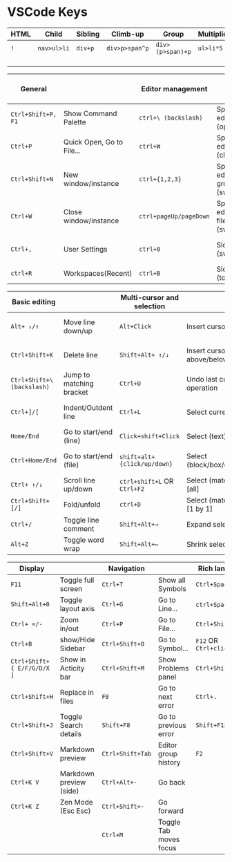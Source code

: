 # VSCode Keys

| HTML | Child       | Sibling | Climb-up       | Group            | Multiplication | Numbering (`$`)         | Attributes       | Text        | Id , Class    |
| ---- | ----------- | ------- | -------------- | ---------------- | -------------- | ----------------------- | ---------------- | ----------- | ------------- |
| `!`  | `nav>ul>li` | `div+p` | `div>p>span^p` | `div>(p>span)+p` | `ul>li*5`      | `ul>li.rank$*5`         | `div[title]`     | `p{Hello.}` | `#bar`/`.foo` |
|      |             |         |                |                  |                | `ul>li[title=rank-$]*3` | `p[title="foo"]` |             | `p#bar.foo`   |

| General            |                           | Editor management      |                              | Search and replace |                        | File management |              |
| ------------------ | ------------------------- | ---------------------- | ---------------------------- | ------------------ | ---------------------- | --------------- | ------------ |
| `Ctrl+Shift+P, F1` | Show Command Palette      | `ctrl+\ (backslash)`   | Split editor (open)          | `Ctrl+F`           | Find                   | `Ctrl+N`        | New File     |
| `Ctrl+P`           | Quick Open, Go to File... | `ctrl+W`               | Split editor (close)         | `Ctrl+H`           | Replace                | `Ctrl+O`        | Open File... |
| `Ctrl+Shift+N`     | New window/instance       | `ctrl+{1,2,3}`         | Split editor groups (switch) | `Ctrl+Enter`       | Find/Replace Multiline | `Ctrl+S`        | Save         |
| `Ctrl+W`           | Close window/instance     | `ctrl+pageUp/pageDown` | Split editor files (switch)  | `F3` or `Shift+F3` | Find next/previous     | `Ctrl+Shift+S`  | Save As...   |
| `Ctrl+,`           | User Settings             | `ctrl+0`               | Sidebar (switch)             | `Alt+Enter`        | Multi-cursors in find  | `Ctrl+W`        | Close        |
| `ctrl+R`           | Workspaces(Recent)        | `ctrl+B`               | Sidebar (toggle)             |                    |                        | `Ctrl+Tab`      | Open next    |

| Basic editing              |                          | Multi-cursor and selection  |                            | Integrated terminal   |                            |
| -------------------------- | ------------------------ | --------------------------- | -------------------------- | --------------------- | -------------------------- |
| `Alt+ ↓/↑`                 | Move line down/up        | `Alt+Click`                 | Insert cursor              | `Ctrl+Backtick`       | Show integrated terminal   |
| `Ctrl+Shift+K`             | Delete line              | `Shift+Alt+ ↑/↓`            | Insert cursor above/below  | `Ctrl+Shift+backtick` | Create new terminal        |
| `Ctrl+Shift+\ (backslash)` | Jump to matching bracket | `Ctrl+U`                    | Undo last cursor operation | `Ctrl+Shift+C`        | Copy selection             |
| `Ctrl+]/[`                 | Indent/Outdent line      | `Ctrl+L`                    | Select current line        | `Ctrl+Shift+V`        | Paste into active terminal |
| `Home/End`                 | Go to start/end (line)   | `Click+shift+Click`         | Select (text)              | `Ctrl+Shift+ ↑/↓`     | Scroll up/down             |
| `Ctrl+Home/End`            | Go to start/end (file)   | `shift+alt+{click/up/down}` | Select (block/box/column)  | `Shift+PgUp/PgDn`     | Scroll page up/down        |
| `Ctrl+ ↑/↓`                | Scroll line up/down      | `ctrl+shift+L` OR `Ctrl+F2` | Select (matching) [all]    | `Shift+Home/End`      | Scroll to top/bottom       |
| `Ctrl+Shift+ [/]`          | Fold/unfold              | `ctrl+D`                    | Select (matching) [1 by 1] |
| `Ctrl+/`                   | Toggle line comment      | `Shift+Alt+→`               | Expand selection           |
| `Alt+Z`                    | Toggle word wrap         | `Shift+Alt+←`               | Shrink selection           |

| Display                     |                         | Navigation       |                        | Rich languages        |                  | Debug             |                   |
| --------------------------- | ----------------------- | ---------------- | ---------------------- | --------------------- | ---------------- | ----------------- | ----------------- |
| `F11`                       | Toggle full screen      | `Ctrl+T`         | Show all Symbols       | `Ctrl+Space`          | Intellisense     | `F9`              | Toggle breakpoint |
| `Shift+Alt+0`               | Toggle layout axis      | `Ctrl+G`         | Go to Line...          | `ctrl+Space` x 2      | Intellisense     | `F5`              | Start/Continue    |
| `Ctrl+ =/-`                 | Zoom in/out             | `Ctrl+P`         | Go to File...          | `Ctrl+Shift+Space`    | Function hints   | `F11`/`Shift+F11` | Step into/out     |
| `Ctrl+B`                    | show/Hide Sidebar       | `Ctrl+Shift+O`   | Go to Symbol...        | `F12` OR `Ctrl+click` | Go to Definition | `F10`             | Step over         |
| `Ctrl+Shift+ { E/F/G/D/X ]` | Show in Acticity bar    | `Ctrl+Shift+M`   | Show Problems panel    | `Ctrl+Shift+F10`      | Peek Definition  | `Shift+F5`        | Stop              |
| `Ctrl+Shift+H`              | Replace in files        | `F8`             | Go to next error       | `Ctrl+.`              | Quick Fix        |
| `Ctrl+Shift+J`              | Toggle Search details   | `Shift+F8`       | Go to previous error   | `Shift+F12`           | Show References  |
| `Ctrl+Shift+V`              | Markdown preview        | `Ctrl+Shift+Tab` | Editor group history   | `F2`                  | Rename Symbol    |
| `Ctrl+K V`                  | Markdown preview (side) | `Ctrl+Alt+-`     | Go back                |
| `Ctrl+K Z`                  | Zen Mode (Esc Esc)      | `Ctrl+Shift+-`   | Go forward             |
|                             |                         | `Ctrl+M`         | Toggle Tab moves focus |
